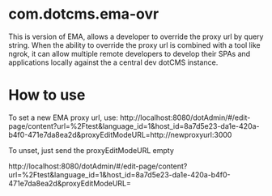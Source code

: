 # com.dotcms.ema-ovr
This is version of EMA, allows a developer to override the proxy url by query string.  When the ability to override the proxy url is combined with a tool like ngrok, it can allow multiple remote developers to develop their SPAs and applications locally against the a central dev dotCMS instance.



# How to use

To set a new EMA proxy url, use:
http://localhost:8080/dotAdmin/#/edit-page/content?url=%2Ftest&language_id=1&host_id=8a7d5e23-da1e-420a-b4f0-471e7da8ea2d&proxyEditModeURL=http://newproxyurl:3000

To unset, just send the proxyEditModeURL empty

http://localhost:8080/dotAdmin/#/edit-page/content?url=%2Ftest&language_id=1&host_id=8a7d5e23-da1e-420a-b4f0-471e7da8ea2d&proxyEditModeURL=
